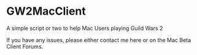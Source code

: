 GW2MacClient
============

A simple script or two to help Mac Users playing Guild Wars 2

If you have any issues, please either contact me here or on the Mac Beta Client Forums.
